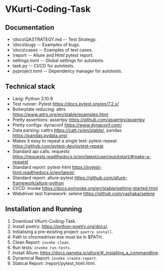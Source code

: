 # VKurti-Coding-Task

## Documentation

* \docs\QASTRATEGY.md -- Test Strategy.
* \docs\bugs -- Examples of bugs.
* \docs\cases -- Examples of test cases.
* \report -- Allure and Html pytest report.
* settings.toml -- Global settings for autotests.
* task.py -- CI/CD for autotests.
* pyproject.toml -- Dependency manager for autotests.

## Technical stack

* Lang: Python 3.10.9
* Test runner: Pytest https://docs.pytest.org/en/7.2.x/
* Boilerplate reducing: attrs https://www.attrs.org/en/stable/examples.html
* Pretty assertions: assertpy https://github.com/assertpy/assertpy
* Pretty configs: dynaconf https://www.dynaconf.com/
* Data parsing: cattrs https://catt.rs/en/stable/, pandas https://pandas.pydata.org/
* Makes it easy to repeat a single test: pytest-repeat https://github.com/pytest-dev/pytest-repeat
* Standard api calls: requests https://requests.readthedocs.io/en/latest/user/quickstart/#make-a-request
* Standard report: pytest-html https://pytest-html.readthedocs.io/en/latest/
* Standard report: allure-pytest https://github.com/allure-framework/allure-python
* CI/CD: Invoke https://docs.pyinvoke.org/en/stable/getting-started.html
* Webdriver test framework: selene https://github.com/yashaka/selene

## Installation and Running

1. Download VKurti-Coding-Task.
2. Install poetry: https://python-poetry.org/docs/.
3. Initialising a pre-existing project: `poetry install`.
4. Path to chromedriver.exe must be in $PATH.
5. Clean Report: `invoke clean`.
6. Run tests: `invoke run-tests`.
7. Install Allure: https://docs.qameta.io/allure/#_installing_a_commandline.
8. Dynamical Report: `invoke create-report`.
9. Statical Report: /report/pytest_html.html.
